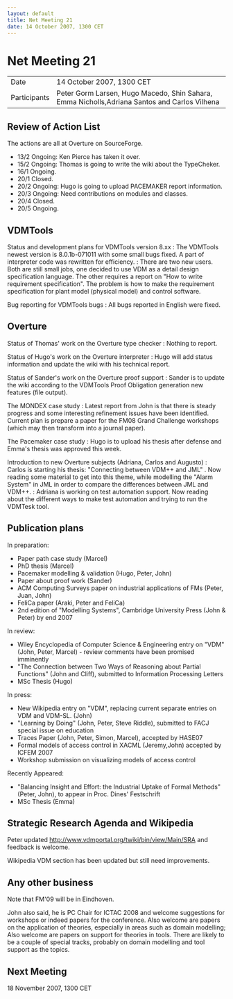 ```yaml
---
layout: default
title: Net Meeting 21
date: 14 October 2007, 1300 CET
---
```


<script src="https://code.jquery.com/jquery-1.11.1.min.js">
</script>
<script src="/javascripts/edit.js"></script>
<script>setEditButonNm();</script>

# Net Meeting 21

|||
|---|---|
| Date | 14 October 2007, 1300 CET |
| Participants | Peter Gorm Larsen, Hugo Macedo, Shin Sahara, Emma Nicholls,Adriana Santos and Carlos Vilhena |

Review of Action List
---------------------

The actions are all at Overture on SourceForge.

-   13/2 Ongoing: Ken Pierce has taken it over.
-   15/2 Ongoing: Thomas is going to write the wiki about the
    TypeCheker.
-   16/1 Ongoing.
-   20/1 Closed.
-   20/2 Ongoing: Hugo is going to upload PACEMAKER report information.
-   20/3 Ongoing: Need contributions on modules and classes.
-   20/4 Closed.
-   20/5 Ongoing.

VDMTools
--------

Status and development plans for VDMTools version 8.xx
:   The VDMTools newest version is 8.0.1b-071011 with some small bugs
    fixed. A part of interpreter code was rewritten for efficiency.
:   There are two new users. Both are still small jobs, one decided to
    use VDM as a detail design specification language. The other
    requires a report on "How to write requirement specification". The
    problem is how to make the requirement specification for plant model
    (physical model) and control software.

<!-- -->

Bug reporting for VDMTools bugs
:   All bugs reported in English were fixed.

Overture
--------

Status of Thomas' work on the Overture type checker
:   Nothing to report.

<!-- -->

Status of Hugo's work on the Overture interpreter
:   Hugo will add status information and update the wiki with his
    technical report.

<!-- -->

Status of Sander's work on the Overture proof support
:   Sander is to update the wiki according to the VDMTools Proof
    Obligation generation new features (file output).

<!-- -->

The MONDEX case study
:   Latest report from John is that there is steady progress and some
    interesting refinement issues have been identified. Current plan is
    prepare a paper for the FM08 Grand Challenge workshops (which may
    then transform into a journal paper).

<!-- -->

The Pacemaker case study
:   Hugo is to upload his thesis after defense and Emma's thesis was
    approved this week.

<!-- -->

Introduction to new Overture subjects (Adriana, Carlos and Augusto)
:   Carlos is starting his thesis: "Connecting between VDM++ and JML" .
    Now reading some material to get into this theme, while modelling
    the "Alarm System" in JML in order to compare the differences
    between JML and VDM++.
:   Adriana is working on test automation support. Now reading about the
    different ways to make test automation and trying to run the VDMTesk
    tool.

Publication plans
-----------------

In preparation:

-   Paper path case study (Marcel)
-   PhD thesis (Marcel)
-   Pacemaker modelling & validation (Hugo, Peter, John)
-   Paper about proof work (Sander)
-   ACM Computing Surveys paper on industrial applications of FMs
    (Peter, Juan, John)
-   FeliCa paper (Araki, Peter and FeliCa)
-   2nd edition of "Modelling Systems", Cambridge University Press (John
    & Peter) by end 2007

In review:

-   Wiley Encyclopedia of Computer Science & Engineering entry on "VDM"
    (John, Peter, Marcel) - review comments have been promised
    imminently
-   "The Connection between Two Ways of Reasoning about Partial
    Functions" (John and Cliff), submitted to Information Processing
    Letters
-   MSc Thesis (Hugo)

In press:

-   New Wikipedia entry on "VDM", replacing current separate entries on
    VDM and VDM-SL. (John)
-   "Learning by Doing" (John, Peter, Steve Riddle), submitted to FACJ
    special issue on education
-   Traces Paper (John, Peter, Simon, Marcel), accepted by HASE07
-   Formal models of access control in XACML (Jeremy,John) accepted by
    ICFEM 2007
-   Workshop submission on visualizing models of access control

Recently Appeared:

-   "Balancing Insight and Effort: the Industrial Uptake of Formal
    Methods" (Peter, John), to appear in Proc. Dines' Festschrift
-   MSc Thesis (Emma)

Strategic Research Agenda and Wikipedia
---------------------------------------

Peter updated <http://www.vdmportal.org/twiki/bin/view/Main/SRA> and
feedback is welcome.

Wikipedia VDM section has been updated but still need improvements.

Any other business
------------------

Note that FM'09 will be in Eindhoven.

John also said, he is PC Chair for ICTAC 2008 and welcome suggestions
for workshops or indeed papers for the conference. Also welcome are
papers on the application of theories, especially in areas such as
domain modelling; Also welcome are papers on support for theories in
tools. There are likely to be a couple of special tracks, probably on
domain modelling and tool support as the topics.

Next Meeting
------------

18 November 2007, 1300 CET

   <div id="edit_page_div"></div>